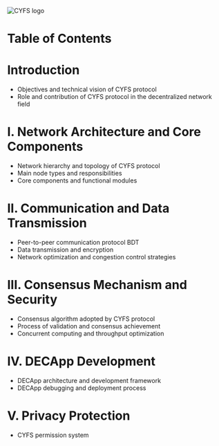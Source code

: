 ![CYFS logo](https://github.com/buckyos/CYFS/blob/main/doc/logos/CYFS_logo.png)

# Table of Contents

# Introduction

-   Objectives and technical vision of CYFS protocol
-   Role and contribution of CYFS protocol in the decentralized network field

# I. Network Architecture and Core Components

-   Network hierarchy and topology of CYFS protocol
-   Main node types and responsibilities
-   Core components and functional modules

# II. Communication and Data Transmission

-   Peer-to-peer communication protocol BDT
-   Data transmission and encryption
-   Network optimization and congestion control strategies

# III. Consensus Mechanism and Security

-   Consensus algorithm adopted by CYFS protocol
-   Process of validation and consensus achievement
-   Concurrent computing and throughput optimization

# IV. DECApp Development

-   DECApp architecture and development framework
-   DECApp debugging and deployment process

# V. Privacy Protection

-   CYFS permission system
